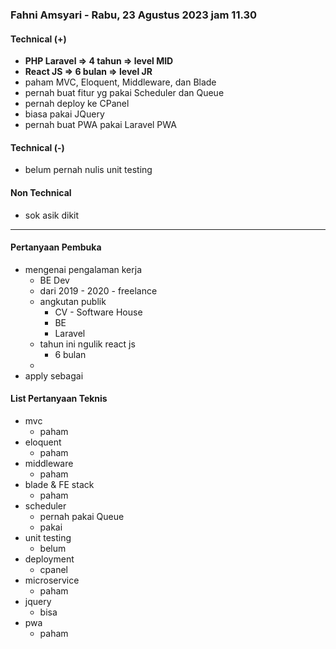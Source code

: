 ### Fahni Amsyari - Rabu, 23 Agustus 2023 jam 11.30

#### Technical (+) 

- **PHP Laravel => 4 tahun => level MID**  
- **React JS => 6 bulan => level JR**
- paham MVC, Eloquent, Middleware, dan Blade
- pernah buat fitur yg pakai Scheduler dan Queue
- pernah deploy ke CPanel
- biasa pakai JQuery
- pernah buat PWA pakai Laravel PWA

#### Technical (-)  

- belum pernah nulis unit testing

#### Non Technical  

- sok asik dikit

---

#### Pertanyaan Pembuka

- mengenai pengalaman kerja  
	- BE Dev
	- dari 2019 - 2020 - freelance
	- angkutan publik
		- CV - Software House
		- BE
		- Laravel
	- tahun ini ngulik react js
		- 6 bulan
	- 
- apply sebagai


#### List Pertanyaan Teknis

- mvc
	- paham
- eloquent
	- paham
- middleware
	- paham
- blade & FE stack
	- paham
- scheduler
	- pernah pakai Queue
	- pakai
- unit testing
	- belum
- deployment
	- cpanel
- microservice
	- paham
- jquery
	- bisa
- pwa
	- paham